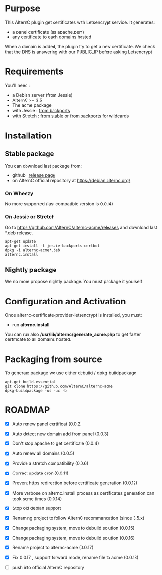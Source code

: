 # Purpose

This AlternC plugin get certificates with Letsencrypt service. It generates:
* a panel certificate (as apache.pem)
* any certificate to each domains hosted

When a domain is added, the plugin try to get a new certificate.
We check that the DNS is answering with our PUBLIC_IP before asking Letsencrypt

# Requirements

You'll need :
* a Debian server (from Jessie)
* AlternC >= 3.5
* The acme package
 * with Jessie : [from backports](https://packages.debian.org/jessie-backports/certbot)
 * with Stretch : [from stable](https://packages.debian.org/stretch/certbot) or [from backports](https://packages.debian.org/stretch-backports/certbot) for wildcards


# Installation

## Stable package

You can download last package from :
* github : [release page](../../releases/latest)
* on AlternC official repository at https://debian.alternc.org/

### On Wheezy

No more supported (last compatible version is 0.0.14)

### On Jessie or Stretch

Go to https://github.com/AlternC/alternc-acme/releases and download last *.deb release.

```shell
apt-get update
apt-get install -t jessie-backports certbot
dpkg -i alternc-acme*.deb
alternc.install
```

## Nightly package

We no more propose nightly package. You must package it yourself

# Configuration and Activation

Once alternc-certificate-provider-letsencrypt is installed, you must:
* run **alternc.install**

You can run also **/usr/lib/alternc/generate_acme.php** to get faster certificate to all domains hosted.

# Packaging from source

To generate package we use either debuild / dpkg-buildpackage

```shell
apt-get build-essential
git clone https://github.com/AlternC/alternc-acme
dpkg-buildpackage -us -uc -b
```


# ROADMAP

* [x] Auto renew panel certificat (0.0.2)
* [x] Auto detect new domain add from panel (0.0.3)
* [x] Don't stop apache to get certificate (0.0.4)
* [x] Auto renew all domains (0.0.5)
* [x] Provide a stretch compatibility (0.0.6)
* [x] Correct update cron (0.0.11)
* [x] Prevent https redirection before certificate generation (0.0.12)
* [x] More verbose on alternc.install process as certificates generation can took some times (0.0.14)
* [x] Stop old debian support
* [x] Renaming project to follow AlternC recommandation (since 3.5.x)
* [x] Change packaging system, move to debuild solution (0.0.15)
* [x] Change packaging system, move to debuild solution (0.0.16)
* [x] Rename project to alternc-acme (0.0.17)
* [x] Fix 0.0.17 , support forward mode, rename file to acme (0.0.18)
* [ ] push into official AlternC repository


